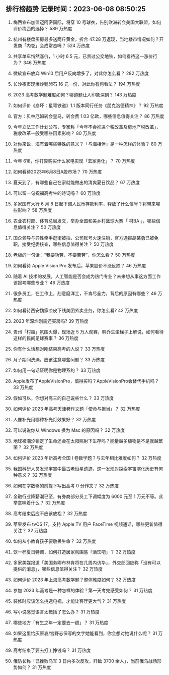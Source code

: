 
## 排行榜趋势 记录时间：2023-06-08 08:50:25
  
  1. 梅西宣布加盟迈阿密国际，将穿 10 号球衣，告别欧洲转会美国大联盟，如何评价梅西的选择？ 589 万热度
    
  2. 杭州有楼盘买房最多送两斤黄金，折合 47.28 万返现，当地楼市情况如何？开发商「内卷」会成常态吗？ 524 万热度
    
  3. 共享单车悄然涨价，1 小时 6.5 元，已贵过公交地铁，如何看待这一涨价行为？ 346 万热度
    
  4. 微软宣布放弃 Win10 后用户反向增多了，对此你怎么看？ 282 万热度
    
  5. 长沙夜市现爆炒鹅卵石 16 元一份，对此你有何看法？ 194 万热度
    
  6. 2023 高考数学题难度如何？哪道题让人印象深刻？ 143 万热度
    
  7. 如何评价《崩坏：星穹铁道》1.1 版本同行任务《朋克洛德精神》？ 92 万热度
    
  8. 官方：贝林厄姆转会皇马，转会费 1.03 亿欧，哪些信息值得关注？ 86 万热度
    
  9. 今年立法工作计划公布，专家称「今年不会推进个税改革及房地产税改革」，税收改革一般受哪些因素影响？ 80 万热度
    
  10. 对你来说，海有着哪些特殊的意义？「与海相伴」是一种怎样的体验？ 80 万热度
    
  11. 今年 618，你打算购买什么家电实现「去家务化」？ 70 万热度
    
  12. 如何看待2023年6月8日A股市场？ 70 万热度
    
  13. 夏天到了，有哪些自己在家就能做出的清爽夏日饮品？ 67 万热度
    
  14. 可以留一句祝福高考生的诗词吗？ 60 万热度
    
  15. 多家国有大行 6 月 8 日起下调人民币存款利率，释放了什么信号？将带来哪些影响？ 58 万热度
    
  16. 农业农村部、体育总局发文，举办全国和美乡村篮球大赛「 村BA 」，哪些信息值得关注？ 50 万热度
    
  17. 国企领导与异性牵手逛街被拍，公司账号火速注销，官方通报胡某勇已被免职，接受纪委核查，哪些信息值得关注？ 50 万热度
    
  18. 老板的一句话：“我要功劳，不要苦劳”，你怎么看？ 50 万热度
    
  19. 如何看待 Apple Vision Pro 发布后，苹果股价不涨反跌？ 46 万热度
    
  20. 随着 AI 技术的发展，人工智能是否会成为热门专业？未来想从事这方面工作该报考哪些专业？ 46 万热度
    
  21. 很多员工，在工作上，刻意磨洋工，不肯尽全力，背后的原因有哪些？ 46 万热度
    
  22. 如何看待西安魏家凉皮下线美团外卖业务，你怎么看? 42 万热度
    
  23. 2023 年深圳刚需还买房吗? 39 万热度
    
  24. 贵州「村超」氛围火爆，现场近 5 万人观赛，韩乔生坐梯子上解说，如何看待这样的民间足球赛事？ 36 万热度
    
  25. 你有什么话想对刚结束高考的人说？ 33 万热度
    
  26. 月子期间洗澡，应该注意哪些问题？ 33 万热度
    
  27. 如何用一句话证明你是物理系的？ 33 万热度
    
  28. Apple发布了AppleVisionPro，值得买吗？AppleVisionPro会替代手机吗？ 33 万热度
    
  29. 假如可以，你想对高三的自己说些什么？ 33 万热度
    
  30. 如何评价 2023 年高考天津卷作文题「使命与担当」？ 32 万热度
    
  31. 人像补光用哪种补光灯效果好？ 32 万热度
    
  32. 可以说说你从 Windows 换为 Mac 的原因吗？ 32 万热度
    
  33. 地球被潮汐锁定了生命还会在太阳照射下生存吗？能量越多植物是不是就越繁荣？ 32 万热度
    
  34. 如何评价 2023 年新高考全国 Ⅰ 卷数学题？与去年相比难度如何？ 32 万热度
    
  35. 我国科研人员发现宇宙中最古老恒星遗迹，这一发现对探索宇宙演化历史有何种意义？ 32 万热度
    
  36. 如何在字数够的前提下写出高考 0 分作文？ 32 万热度
    
  37. 金融行业降薪潮已至，有券商部分员工下调幅度为 6000 元至 1 万元不等。此举意味着什么？ 32 万热度
    
  38. 高考结束后应不应该放松？ 32 万热度
    
  39. 苹果发布 tvOS 17，支持 Apple TV 用户 FaceTime 视频通话，哪些更新值得关注？ 32 万热度
    
  40. 如何从小教育孩子要敬畏生命？ 32 万热度
    
  41. 饮一杯夏日特调，如何打造居家氛围感「酒饮吧」？ 32 万热度
    
  42. 多家美媒报道「美国务卿布林肯将在几周内访华」，外交部回应称「没有可以提供的消息」，哪些信息值得关注？ 32 万热度
    
  43. 如何评价 2023 年上海高考数学题？整体难度如何？ 32 万热度
    
  44. 参加 2023 年高考是一种怎样的体验？第一天考完感受如何？ 31 万热度
    
  45. 装修时应该怎么挑选电视，才能让客厅更大气？ 31 万热度
    
  46. 写小说感觉语言太概括了怎么办？ 31 万热度
    
  47. 哪些地方「有生之年一定要去一趟」？ 31 万热度
    
  48. 如果这里给灰原哀/宫野志保写的文字她能看到，你会想对她说什么呢？ 31 万热度
    
  49. 高考结束了要去打工挣钱吗？ 31 万热度
    
  50. 俄防长称「已挫败乌军 3 日内多次反攻，歼敌 3700 余人」，当前俄乌战场形势如何？ 31 万热度
    